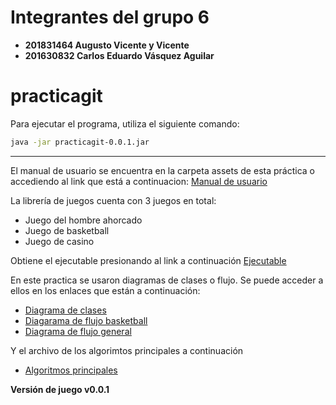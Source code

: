 # Integrantes del grupo __6__
* __201831464 Augusto Vicente y Vicente__
* __201630832 Carlos Eduardo Vásquez Aguilar__

# practicagit

Para ejecutar el programa, utiliza el siguiente comando:

```bash
java -jar practicagit-0.0.1.jar
```
----------------------
El manual de usuario se encuentra en la carpeta assets de esta práctica
o accediendo al link que está a continuacion:
[Manual de usuario](assets/Manual.pdf)

La librería de juegos cuenta con 3 juegos en total:
* Juego del hombre ahorcado
* Juego de basketball
* Juego de casino

Obtiene el ejecutable presionando al link a continuación
[Ejecutable](practicagit-0.0.1.jar)

En este practica se usaron diagramas de clases o flujo. Se puede acceder a ellos en los enlaces que están a continuación:
* [Diagrama de clases](assets/Diagrama_clases.png)
* [Diagarama de flujo basketball](assets/Diagrama_de_flujo_basketball.png)
* [Diagrama de flujo general](assets/Diagrama_de_flujo_general.png)

Y el archivo de los algorimtos principales a continuación
* [Algoritmos principales](assets/Algoritmos_de_métodos_importantes.txt)

__Versión de juego v0.0.1__
